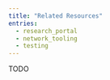 ```yaml
---
title: "Related Resources"
entries:
  - research_portal
  - network_tooling
  - testing
---
```


TODO
